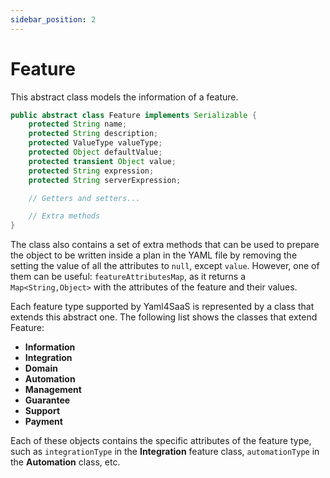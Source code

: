 ```yaml
---
sidebar_position: 2
---
```


# Feature

This abstract class models the information of a feature.

```java
public abstract class Feature implements Serializable {
    protected String name;
    protected String description;
    protected ValueType valueType;
    protected Object defaultValue;
    protected transient Object value;
    protected String expression;
    protected String serverExpression;

    // Getters and setters...

    // Extra methods
}
```

The class also contains a set of extra methods that can be used to prepare the object to be written inside a plan in the YAML file by removing the setting the value of all the attributes to `null`, except `value`. However, one of them can be useful: `featureAttributesMap`, as it returns a `Map<String,Object>` with the attributes of the feature and their values.

Each feature type supported by Yaml4SaaS is represented by a class that extends this abstract one. The following list shows the classes that extend Feature:

- **Information**
- **Integration**
- **Domain**
- **Automation**
- **Management**
- **Guarantee**
- **Support**
- **Payment**

Each of these objects contains the specific attributes of the feature type, such as `integrationType` in the **Integration** feature class, `automationType` in the **Automation** class, etc.